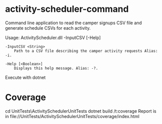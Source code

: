 # activity-scheduler-command

Command line application to read the camper signups CSV file and generate schedule CSVs for each activity.

Usage: ActivityScheduler.dll -InputCSV <String> [-Help]

    -InputCSV <String>
        Path to a CSV file describing the camper activity requests Alias: -i.

    -Help [<Boolean>]
        Displays this help message. Alias: -?.

Execute with dotnet

# Coverage
cd UnitTests\ActivitySchedulerUnitTests
dotnet build /t:coverage
Report is in file://UnitTests/ActivitySchedulerUnitTests/coverage/index.html